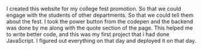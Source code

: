 I created this website for my college fest promotion.
So that we could engage with the students of other departments.
So that we could tell them about the fest.
I took the power button from the codepen and the backend was done by me along with the quote section of the page. 
This helped me to write better code, and this was my first project that i had done JavaScript.
I figured out everything on that day and deployed it on that day. 